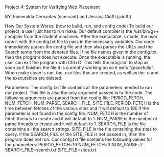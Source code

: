 Project 4: System for Verifying Web Placement

BY: Esmeralda Cervantes (ecervant) and Jessica Cioffi (jcioffi)

How Our System Works: (how to build, run, and config code)
To build our project, a user just has to run make. Our default compiler is the /usr/bin/g++
compiler from the student machines. After the executable is made, the user runs it with 
the config.txt file to pass in the necessary variables. Our code immediately parses the 
config file and then also parses the URLs and the Search terms from the denoted files. If no
file names given in the config.txt, then the program does not execute.
Once the executable is running, the user can exit the program with Ctrl+C. This tells the program
to stop as soon as it finishes the file it is currently working on so it exits "gracefully".
When make clean is run, the .csv files that are created, as well as the .o and the executables are deleted.

Parameters:
The config.txt file contains all the parameters needed to run our project. 
This file is also the only argument passed in to the code. The following 
arguments are parsed from the config file: PERIOD_FETCH, NUM_FETCH, NUM_PARSE, SEARCH_FILE, SITE_FILE.
PERIOD_FETCH is the time between fetches of the various sites and it will default to 
180 if the parameter is not found in the config file. 
NUM_FETCH is the number of fetch threads to create and it will default to 1.
NUM_PARSE is the number of parse threads to create and it will default to 1.
SEARCH_FILE is the file containins all the search strings.
SITE_FILE is the file containing the sites to query. If the SEARCH_FILE or
the SITE_FILE is not passed in, then the program does not run. Our confg.txt file 
contains the following values for the parameters:
PERIOD_FETCH=10
NUM_FETCH=3
NUM_PARSE=2
SEARCH_FILE=search.txt
SITE_FILE=sites.txt

